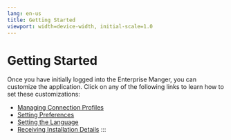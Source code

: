 ```yaml
---
lang: en-us
title: Getting Started
viewport: width=device-width, initial-scale=1.0
---
```


#  Getting Started

Once you have initially logged into the Enterprise Manger, you can
customize the application. Click on any of the following links to learn
how to set these customizations:

-   [Managing Connection     Profiles](Managing-Connection-Profiles.md)
-   [Setting Preferences](Setting-Preferences.md)
-   [Setting the Language](Setting-Language.md)
-   [Receiving Installation     Details](Receiving-Installation-Details.md)
:::

 

